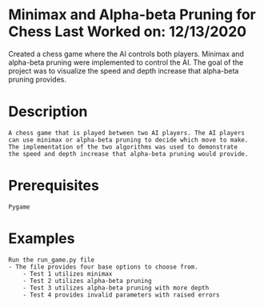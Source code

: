 
# Minimax and Alpha-beta Pruning for Chess  Last Worked on: 12/13/2020
Created a chess game where the AI controls both players. Minimax and alpha-beta pruning were implemented to control the AI. The goal of the project was to visualize the speed and depth increase that alpha-beta pruning provides.

# Description
    A chess game that is played between two AI players. The AI players
    can use minimax or alpha-beta pruning to decide which move to make.
    The implementation of the two algorithms was used to demonstrate
    the speed and depth increase that alpha-beta pruning would provide.

# Prerequisites
    Pygame

# Examples
    Run the run_game.py file
    - The file provides four base options to choose from.
        - Test 1 utilizes minimax
        - Test 2 utilizes alpha-beta pruning
        - Test 3 utilizes alpha-beta pruning with more depth
        - Test 4 provides invalid parameters with raised errors
